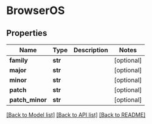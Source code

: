 # BrowserOS

## Properties
Name | Type | Description | Notes
------------ | ------------- | ------------- | -------------
**family** | **str** |  | [optional] 
**major** | **str** |  | [optional] 
**minor** | **str** |  | [optional] 
**patch** | **str** |  | [optional] 
**patch_minor** | **str** |  | [optional] 

[[Back to Model list]](../README.md#documentation-for-models) [[Back to API list]](../README.md#documentation-for-api-endpoints) [[Back to README]](../README.md)


